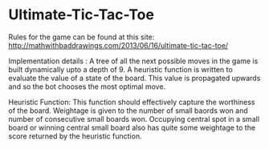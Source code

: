 # Ultimate-Tic-Tac-Toe

Rules for the game can be found at this site: 
http://mathwithbaddrawings.com/2013/06/16/ultimate-tic-tac-toe/

Implementation details : 
A tree of all the next possible moves in the game is built dynamically upto a depth of 9. A heuristic function is written to evaluate the value of a state of the board. This value is propagated upwards and so the bot chooses the most optimal move.

Heuristic Function:
This function should effectively capture the worthiness of the board. Weightage is given to the number of small baords won and number of consecutive small boards won. Occupying central spot in a small board or winning central small board also has quite some weightage to the score returned by the heuristic function. 

